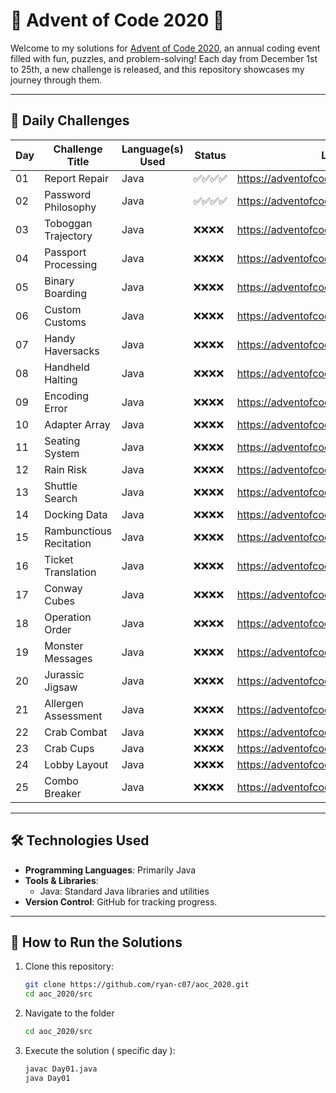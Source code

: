 # 🎄 Advent of Code 2020 🎄

Welcome to my solutions for [Advent of Code 2020](https://adventofcode.com/2020), an annual coding event filled with fun, puzzles, and problem-solving! Each day from December 1st to 25th, a new challenge is released, and this repository showcases my journey through them.

---

## 📅 Daily Challenges

| Day | Challenge Title          | Language(s) Used | Status     | Link                                 |
|-----|--------------------------|------------------|------------|--------------------------------------|
| 01  | Report Repair            | Java             | ✅✅✅✅ | https://adventofcode.com/2020/day/1  |
| 02  | Password Philosophy      | Java             | ✅✅✅✅ | https://adventofcode.com/2020/day/2  |
| 03  | Toboggan Trajectory      | Java             | ❌❌❌❌ | https://adventofcode.com/2020/day/3  |
| 04  | Passport Processing      | Java             | ❌❌❌❌ | https://adventofcode.com/2020/day/4  |
| 05  | Binary Boarding          | Java             | ❌❌❌❌ | https://adventofcode.com/2020/day/5  |
| 06  | Custom Customs           | Java             | ❌❌❌❌ | https://adventofcode.com/2020/day/6  |
| 07  | Handy Haversacks         | Java             | ❌❌❌❌ | https://adventofcode.com/2020/day/7  |
| 08  | Handheld Halting         | Java             | ❌❌❌❌ | https://adventofcode.com/2020/day/8  |
| 09  | Encoding Error           | Java             | ❌❌❌❌ | https://adventofcode.com/2020/day/9  |
| 10  | Adapter Array            | Java             | ❌❌❌❌ | https://adventofcode.com/2020/day/10 |
| 11  | Seating System           | Java             | ❌❌❌❌ | https://adventofcode.com/2020/day/11 |
| 12  | Rain Risk                | Java             | ❌❌❌❌ | https://adventofcode.com/2020/day/12 |
| 13  | Shuttle Search           | Java             | ❌❌❌❌ | https://adventofcode.com/2020/day/13 |
| 14  | Docking Data             | Java             | ❌❌❌❌ | https://adventofcode.com/2020/day/14 |
| 15  | Rambunctious Recitation  | Java             | ❌❌❌❌ | https://adventofcode.com/2020/day/15 |
| 16  | Ticket Translation       | Java             | ❌❌❌❌ | https://adventofcode.com/2020/day/16 |
| 17  | Conway Cubes             | Java             | ❌❌❌❌ | https://adventofcode.com/2020/day/17 |
| 18  | Operation Order          | Java             | ❌❌❌❌ | https://adventofcode.com/2020/day/18 |
| 19  | Monster Messages         | Java             | ❌❌❌❌ | https://adventofcode.com/2020/day/19 |
| 20  | Jurassic Jigsaw          | Java             | ❌❌❌❌ | https://adventofcode.com/2020/day/20 |
| 21  | Allergen Assessment      | Java             | ❌❌❌❌ | https://adventofcode.com/2020/day/21 |
| 22  | Crab Combat              | Java             | ❌❌❌❌ | https://adventofcode.com/2020/day/22 |
| 23  | Crab Cups                | Java             | ❌❌❌❌ | https://adventofcode.com/2020/day/23 |
| 24  | Lobby Layout             | Java             | ❌❌❌❌ | https://adventofcode.com/2020/day/24 |
| 25  | Combo Breaker            | Java             | ❌❌❌❌ | https://adventofcode.com/2020/day/25 |

---

## 🛠 Technologies Used

- **Programming Languages**: Primarily Java
- **Tools & Libraries**: 
  - Java: Standard Java libraries and utilities
- **Version Control**: GitHub for tracking progress.

---

## 🚀 How to Run the Solutions

1. Clone this repository:
   ```bash
   git clone https://github.com/ryan-c07/aoc_2020.git
   cd aoc_2020/src
   
2. Navigate to the folder
   ```bash
   cd aoc_2020/src
   
3. Execute the solution ( specific day ):
   ```bash
   javac Day01.java
   java Day01
